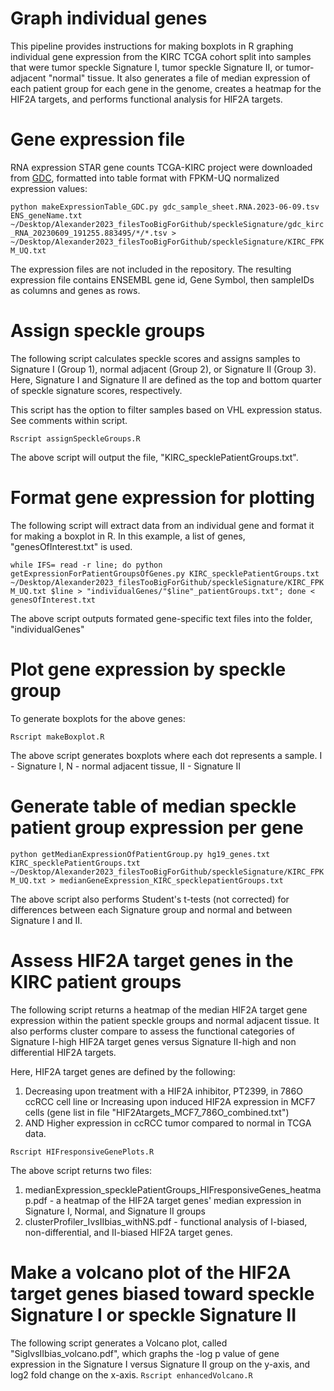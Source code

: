 # Graph individual genes
This pipeline provides instructions for making boxplots in R graphing individual gene expression from the KIRC TCGA cohort split into samples that were tumor speckle Signature I, tumor speckle Signature II, or tumor-adjacent "normal" tissue. It also generates a file of median expression of each patient group for each gene in the genome, creates a heatmap for the HIF2A targets, and performs functional analysis for HIF2A targets.

# Gene expression file
RNA expression STAR gene counts TCGA-KIRC project were downloaded from [GDC](https://portal.gdc.cancer.gov/), formatted into table format with FPKM-UQ normalized expression values:

```python makeExpressionTable_GDC.py gdc_sample_sheet.RNA.2023-06-09.tsv ENS_geneName.txt ~/Desktop/Alexander2023_filesTooBigForGithub/speckleSignature/gdc_kirc_RNA_20230609_191255.883495/*/*.tsv > ~/Desktop/Alexander2023_filesTooBigForGithub/speckleSignature/KIRC_FPKM_UQ.txt```

The expression files are not included in the repository. The resulting expression file contains ENSEMBL gene id, Gene Symbol, then sampleIDs as columns and genes as rows. 

# Assign speckle groups
The following script calculates speckle scores and assigns samples to Signature I (Group 1), normal adjacent (Group 2), or Signature II (Group 3). Here, Signature I and Signature II are defined as the top and bottom quarter of speckle signature scores, respectively. 

This script has the option to filter samples based on VHL expression status. See comments within script.

```Rscript assignSpeckleGroups.R```

The above script will output the file, "KIRC_specklePatientGroups.txt".

# Format gene expression for plotting
The following script will extract data from an individual gene and format it for making a boxplot in R. In this example, a list of genes, "genesOfInterest.txt" is used. 

```while IFS= read -r line; do python getExpressionForPatientGroupsOfGenes.py KIRC_specklePatientGroups.txt ~/Desktop/Alexander2023_filesTooBigForGithub/speckleSignature/KIRC_FPKM_UQ.txt $line > "individualGenes/"$line"_patientGroups.txt"; done < genesOfInterest.txt```

The above script outputs formated gene-specific text files into the folder, "individualGenes"

# Plot gene expression by speckle group
To generate boxplots for the above genes:

```Rscript makeBoxplot.R```

The above script generates boxplots where each dot represents a sample. I - Signature I, N - normal adjacent tissue, II - Signature II

# Generate table of median speckle patient group expression per gene
```python getMedianExpressionOfPatientGroup.py hg19_genes.txt KIRC_specklePatientGroups.txt ~/Desktop/Alexander2023_filesTooBigForGithub/speckleSignature/KIRC_FPKM_UQ.txt > medianGeneExpression_KIRC_specklepatientGroups.txt```

The above script also performs Student's t-tests (not corrected) for differences between each Signature group and normal and between Signature I and II.

# Assess HIF2A target genes in the KIRC patient groups
The following script returns a heatmap of the median HIF2A target gene expression within the patient speckle groups and normal adjacent tissue. It also performs cluster compare to assess the functional categories of Signature I-high HIF2A target genes versus Signature II-high and non differential HIF2A targets. 

Here, HIF2A target genes are defined by the following: 
1. Decreasing upon treatment with a HIF2A inhibitor, PT2399, in 786O ccRCC cell line or Increasing upon induced HIF2A expression in MCF7 cells (gene list in file "HIF2Atargets_MCF7_786O_combined.txt")
2. AND Higher expression in ccRCC tumor compared to normal in TCGA data. 

```Rscript HIFresponsiveGenePlots.R```

The above script returns two files:
1. medianExpression_specklePatientGroups_HIFresponsiveGenes_heatmap.pdf - a heatmap of the HIF2A target genes' median expression in Signature I, Normal, and Signature II groups
2. clusterProfiler_IvsIIbias_withNS.pdf - functional analysis of I-biased, non-differential, and II-biased HIF2A target genes.

# Make a volcano plot of the HIF2A target genes biased toward speckle Signature I or speckle Signature II
The following script generates a Volcano plot, called "SigIvsIIbias_volcano.pdf", which graphs the -log p value of gene expression in the Signature I versus Signature II group on the y-axis, and log2 fold change on the x-axis. 
```Rscript enhancedVolcano.R```












